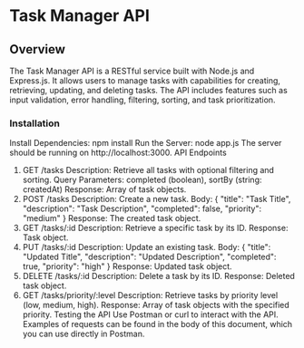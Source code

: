 # Task Manager API

## Overview
The Task Manager API is a RESTful service built with Node.js and Express.js. It allows users to manage tasks with capabilities for creating, retrieving, updating, and deleting tasks. The API includes features such as input validation, error handling, filtering, sorting, and task prioritization.

### Installation
Install Dependencies:
npm install
Run the Server:
node app.js
The server should be running on http://localhost:3000.
API Endpoints
1. GET /tasks
Description: Retrieve all tasks with optional filtering and sorting.
Query Parameters: completed (boolean), sortBy (string: createdAt)
Response: Array of task objects.
2. POST /tasks
Description: Create a new task.
Body:
{
  "title": "Task Title",
  "description": "Task Description",
  "completed": false,
  "priority": "medium"
}
Response: The created task object.
3. GET /tasks/:id
Description: Retrieve a specific task by its ID.
Response: Task object.
4. PUT /tasks/:id
Description: Update an existing task.
Body:
{
  "title": "Updated Title",
  "description": "Updated Description",
  "completed": true,
  "priority": "high"
}
Response: Updated task object.
5. DELETE /tasks/:id
Description: Delete a task by its ID.
Response: Deleted task object.
6. GET /tasks/priority/:level
Description: Retrieve tasks by priority level (low, medium, high).
Response: Array of task objects with the specified priority.
Testing the API
Use Postman or curl to interact with the API.
Examples of requests can be found in the body of this document, which you can use directly in Postman.
